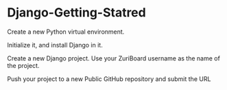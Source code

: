 # Django-Getting-Statred


Create a new Python virtual environment.

 

Initialize it, and install Django in it.

 

Create a new Django project. Use your ZuriBoard username as the name of the project.

 

Push your project to a new Public GitHub repository and submit the URL
